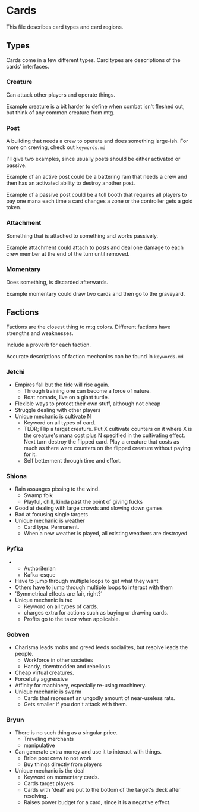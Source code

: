 # Cards

This file describes card types and card regions.

## Types

Cards come in a few different types. Card types are descriptions of the cards' interfaces.

### Creature

Can attack other players and operate things.

Example creature is a bit harder to define when combat isn't fleshed out, but think of any common creature from mtg.

### Post

A building that needs a crew to operate and does something large-ish. For more on crewing, check out `keywords.md`

I'll give two examples, since usually posts should be either activated or passive.

Example of an active post could be a battering ram that needs a crew and then has an activated ability to destroy another post.

Example of a passive post could be a toll booth that requires all players to pay one mana each time a card changes a zone or the controller gets a gold token.

### Attachment

Something that is attached to something and works passively.

Example attachment could attach to posts and deal one damage to each crew member at the end of the turn until removed.

### Momentary

Does something, is discarded afterwards.

Example momentary could draw two cards and then go to the graveyard.

## Factions

Factions are the closest thing to mtg colors. Different factions have strengths and weaknesses. 

Include a proverb for each faction.

Accurate descriptions of faction mechanics can be found in `keywords.md`

### Jetchi

* Empires fall but the tide will rise again.
	* Through training one can become a force of nature.
	* Boat nomads, live on a giant turtle.
* Flexible ways to protect their own stuff, although not cheap
* Struggle dealing with other players
* Unique mechanic is cultivate N
	* Keyword on all types of card.
	* TLDR; Flip a target creature. Put X cultivate counters on it where X is the creature's mana cost plus N specified in the cultivating effect. Next turn destroy the flipped card. Play a creature that costs as much as there were counters on the flipped creature without paying for it.
	* Self betterment through time and effort.

### Shiona

* Rain assuages pissing to the wind.
	* Swamp folk
	* Playful, chill, kinda past the point of giving fucks
* Good at dealing with large crowds and slowing down games
* Bad at focusing single targets
* Unique mechanic is weather
	* Card type. Permanent.
	* When a new weather is played, all existing weathers are destroyed

### Pyfka

* 
	* Authoriterian
	* Kafka-esque
* Have to jump through multiple loops to get what they want
* Others have to jump through multiple loops to interact with them
* 'Symmetrical effects are fair, right?'
* Unique mechanic is tax
	* Keyword on all types of cards.
	* charges extra for actions such as buying or drawing cards.
	* Profits go to the taxor when applicable.

### Gobven

* Charisma leads mobs and greed leeds socialites, but resolve leads the people.
	* Workforce in other societies
	* Handy, downtrodden and rebelious
* Cheap virtual creatures.
* Forcefully aggressive
* Affinity for machinery, especially re-using machinery.
* Unique mechanic is swarm 
	* Cards that represent an ungodly amount of near-useless rats. 
	* Gets smaller if you don't attack with them.

### Bryun

* There is no such thing as a singular price.
	* Traveling merchants
	* manipulative
* Can generate extra money and use it to interact with things.
	* Bribe post crew to not work
	* Buy things directly from players
* Unique mechanic is the deal
	* Keyword on momentary cards.
	* Cards target players
	* Cards with 'deal' are put to the bottom of the target's deck after resolving.
	* Raises power budget for a card, since it is a negative effect.

